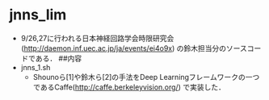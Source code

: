 # jnns_lim  
* 9/26,27に行われる日本神経回路学会時限研究会 (http://daemon.inf.uec.ac.jp/ja/events/ei4o9x) の鈴木担当分のソースコードである．
##内容
* jnns_1.sh
  * Shounoら[1]や鈴木ら[2]の手法をDeep Learningフレームワークの一つであるCaffe(http://caffe.berkeleyvision.org/) で実装した．

